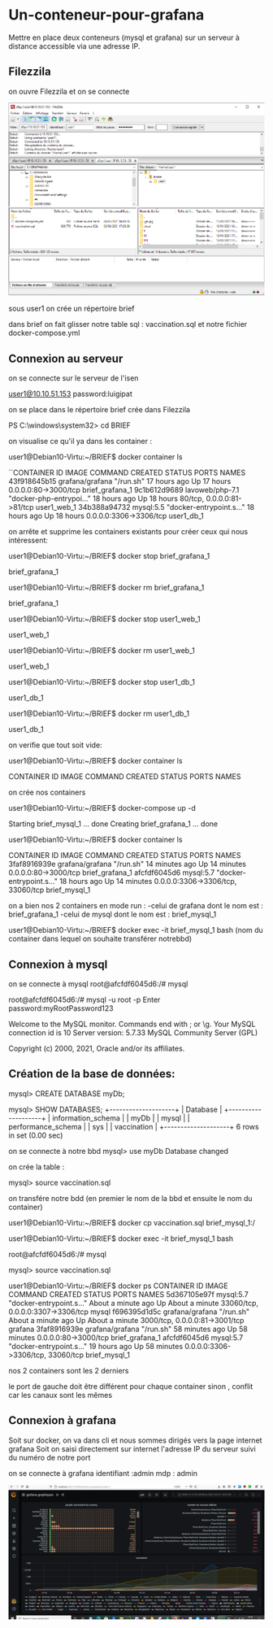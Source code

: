 # Un-conteneur-pour-grafana
Mettre en place deux conteneurs (mysql et grafana) sur un serveur à distance accessible via une adresse IP.
  
## Filezzila 
on ouvre Filezzila  et on se connecte 

![image](FileZilla.PNG)






sous user1 on crée un répertoire brief

dans brief on fait glisser notre table sql : vaccination.sql et notre fichier docker-compose.yml




## Connexion au serveur


  on se connecte sur le serveur de l'isen
  
  user1@10.10.51.153
  password:luigipat
  

on se place dans le répertoire brief crée dans Filezzila

PS C:\windows\system32> cd BRIEF


on visualise ce qu'il ya dans les container :

user1@Debian10-Virtu:~/BRIEF$ docker container ls


``CONTAINER ID   IMAGE             COMMAND                  CREATED        STATUS        PORTS                        NAMES
43f918645b15   grafana/grafana   "/run.sh"                17 hours ago   Up 17 hours   0.0.0.0:80->3000/tcp         brief_grafana_1
9c1b612d9689   lavoweb/php-7.1   "docker-php-entrypoi…"   18 hours ago   Up 18 hours   80/tcp, 0.0.0.0:81->81/tcp   user1_web_1
34b388a94732   mysql:5.5         "docker-entrypoint.s…"   18 hours ago   Up 18 hours   0.0.0.0:3306->3306/tcp       user1_db_1


on arrête et supprime les containers existants pour créer ceux qui nous intéressent:

user1@Debian10-Virtu:~/BRIEF$ docker stop brief_grafana_1

brief_grafana_1


user1@Debian10-Virtu:~/BRIEF$ docker rm brief_grafana_1

brief_grafana_1

user1@Debian10-Virtu:~/BRIEF$ docker stop user1_web_1

user1_web_1

user1@Debian10-Virtu:~/BRIEF$ docker rm user1_web_1

user1_web_1

user1@Debian10-Virtu:~/BRIEF$ docker stop user1_db_1

user1_db_1

user1@Debian10-Virtu:~/BRIEF$ docker rm user1_db_1

user1_db_1


on verifie que tout soit vide:

user1@Debian10-Virtu:~/BRIEF$ docker container ls

CONTAINER ID   IMAGE     COMMAND   CREATED   STATUS    PORTS     NAMES


on crée nos containers

user1@Debian10-Virtu:~/BRIEF$ docker-compose up -d

Starting brief_mysql_1   ... done
Creating brief_grafana_1 ... done


user1@Debian10-Virtu:~/BRIEF$ docker container ls

CONTAINER ID   IMAGE             COMMAND                  CREATED          STATUS          PORTS                               NAMES
3faf8916939e   grafana/grafana   "/run.sh"                14 minutes ago   Up 14 minutes   0.0.0.0:80->3000/tcp                brief_grafana_1
afcfdf6045d6   mysql:5.7         "docker-entrypoint.s…"   18 hours ago     Up 14 minutes   0.0.0.0:3306->3306/tcp, 33060/tcp   brief_mysql_1

on a bien nos 2 containers en mode run  :
-celui de grafana dont le nom est : brief_grafana_1
-celui de mysql dont le nom est : brief_mysql_1


user1@Debian10-Virtu:~/BRIEF$ docker exec -it brief_mysql_1  bash (nom du container dans lequel on souhaite transférer notrebbd)

## Connexion à mysql


on se connecte à mysql
root@afcfdf6045d6:/# mysql


root@afcfdf6045d6:/# mysql -u root -p
Enter password:myRootPassword123


Welcome to the MySQL monitor.  Commands end with ; or \g.
Your MySQL connection id is 10
Server version: 5.7.33 MySQL Community Server (GPL)

Copyright (c) 2000, 2021, Oracle and/or its affiliates.


## Création de la base de données:

mysql> CREATE DATABASE myDb;


mysql> SHOW DATABASES;
+--------------------+
| Database           |
+--------------------+
| information_schema |
| myDb               |
| mysql              |
| performance_schema |
| sys                |
| vaccination        |
+--------------------+
6 rows in set (0.00 sec)


on se connecte à notre bbd
mysql> use myDb
Database changed


on crée la table :

mysql> source vaccination.sql



on transfére notre bdd (en premier le nom de la bbd et ensuite le nom du container)

user1@Debian10-Virtu:~/BRIEF$ docker cp vaccination.sql brief_mysql_1:/


user1@Debian10-Virtu:~/BRIEF$ docker exec -it brief_mysql_1  bash

root@afcfdf6045d6:/# mysql


mysql> source vaccination.sql



user1@Debian10-Virtu:~/BRIEF$ docker ps
CONTAINER ID   IMAGE             COMMAND                  CREATED              STATUS              PORTS                               NAMES
5d367105e97f   mysql:5.7         "docker-entrypoint.s…"   About a minute ago   Up About a minute   33060/tcp, 0.0.0.0:3307->3306/tcp   mysql
f696395d1d5c   grafana/grafana   "/run.sh"                About a minute ago   Up About a minute   3000/tcp, 0.0.0.0:81->3001/tcp      grafana
3faf8916939e   grafana/grafana   "/run.sh"                58 minutes ago       Up 58 minutes       0.0.0.0:80->3000/tcp                brief_grafana_1
afcfdf6045d6   mysql:5.7         "docker-entrypoint.s…"   19 hours ago         Up 58 minutes       0.0.0.0:3306->3306/tcp, 33060/tcp   brief_mysql_1

nos 2 containers sont les 2 derniers

le port de gauche doit être différent pour chaque container sinon , conflit car les canaux sont les mêmes



## Connexion à grafana

  Soit sur docker, on va dans cli et nous sommes dirigés vers la page internet grafana
  Soit on saisi directement sur internet l'adresse IP du serveur suivi du numéro de notre port
  
  on se connecte à grafana
      identifiant :admin
      mdp : admin 

![image](graph.PNG)
